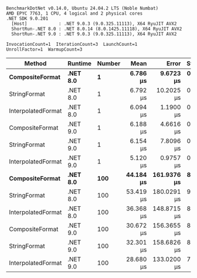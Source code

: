 ```

BenchmarkDotNet v0.14.0, Ubuntu 24.04.2 LTS (Noble Numbat)
AMD EPYC 7763, 1 CPU, 4 logical and 2 physical cores
.NET SDK 9.0.201
  [Host]            : .NET 9.0.3 (9.0.325.11113), X64 RyuJIT AVX2
  ShortRun-.NET 8.0 : .NET 8.0.14 (8.0.1425.11118), X64 RyuJIT AVX2
  ShortRun-.NET 9.0 : .NET 9.0.3 (9.0.325.11113), X64 RyuJIT AVX2

InvocationCount=1  IterationCount=3  LaunchCount=1  
UnrollFactor=1  WarmupCount=3  

```
| Method             | Runtime  | Number | Mean      | Error       | StdDev    | Min       | Max       | Allocated |
|------------------- |--------- |------- |----------:|------------:|----------:|----------:|----------:|----------:|
| **CompositeFormat**    | **.NET 8.0** | **1**      |  **6.786 μs** |   **9.6723 μs** | **0.5302 μs** |  **6.221 μs** |  **7.274 μs** |     **872 B** |
| StringFormat       | .NET 8.0 | 1      |  6.792 μs |  10.2025 μs | 0.5592 μs |  6.402 μs |  7.433 μs |     896 B |
| InterpolatedFormat | .NET 8.0 | 1      |  6.094 μs |   1.1900 μs | 0.0652 μs |  6.020 μs |  6.142 μs |     872 B |
| CompositeFormat    | .NET 9.0 | 1      |  6.188 μs |   4.6616 μs | 0.2555 μs |  5.931 μs |  6.442 μs |     584 B |
| StringFormat       | .NET 9.0 | 1      |  6.154 μs |   7.8096 μs | 0.4281 μs |  5.670 μs |  6.482 μs |     896 B |
| InterpolatedFormat | .NET 9.0 | 1      |  5.120 μs |   0.9757 μs | 0.0535 μs |  5.059 μs |  5.160 μs |     584 B |
| **CompositeFormat**    | **.NET 8.0** | **100**    | **44.184 μs** | **161.9376 μs** | **8.8763 μs** | **33.955 μs** | **49.864 μs** |   **14336 B** |
| StringFormat       | .NET 8.0 | 100    | 53.419 μs | 180.0291 μs | 9.8680 μs | 46.371 μs | 64.697 μs |   16736 B |
| InterpolatedFormat | .NET 8.0 | 100    | 36.368 μs | 148.8715 μs | 8.1602 μs | 31.388 μs | 45.785 μs |   14336 B |
| CompositeFormat    | .NET 9.0 | 100    | 30.672 μs | 156.3655 μs | 8.5709 μs | 25.559 μs | 40.567 μs |   14048 B |
| StringFormat       | .NET 9.0 | 100    | 32.301 μs | 158.6826 μs | 8.6979 μs | 27.021 μs | 42.340 μs |   16448 B |
| InterpolatedFormat | .NET 9.0 | 100    | 28.680 μs | 133.0200 μs | 7.2913 μs | 24.386 μs | 37.099 μs |   14336 B |
